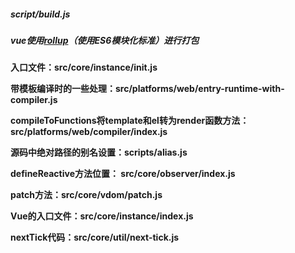 ##### script/build.js 

##### **vue使用[rollup](https://www.rollupjs.com/guide/introduction)（使用ES6模块化标准）进行打包**

**入口文件：src/core/instance/init.js**

**带模板编译时的一些处理：src/platforms/web/entry-runtime-with-compiler.js** 

**compileToFunctions将template和el转为render函数方法：src/platforms/web/compiler/index.js**

**源码中绝对路径的别名设置：scripts/alias.js**

**defineReactive方法位置： src/core/observer/index.js**

**patch方法：src/core/vdom/patch.js**



**Vue的入口文件：src/core/instance/index.js**

**nextTick代码：src/core/util/next-tick.js**

